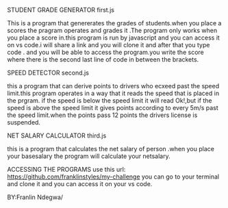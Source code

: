 STUDENT GRADE GENERATOR
first.js

This is a program that genererates the grades of students.when you place a scores the pragram operates and grades it .The program only works when you place a score in.this program is run by javascript and you can access it on vs code.i will share a link and you will clone it and after that you type code . and you will be able to access the program.you write the score where there is the second last line of code in between the brackets.

SPEED DETECTOR
second.js

this a program that can derive points to drivers who ecxeed past the speed limit.this program operates in a way that it reads the speed that is placed in the prgram. if the speed is below the speed limit it will read Ok!,but if the speed is above the speed limit it gives points according to every 5m/s past the speed limit.when the points pass 12 points the drivers license is suspended.

NET SALARY CALCULATOR
third.js

this is a program that calculates the net salary of person .when you place your basesalary the program will calculate your netsalary.

ACCESSING THE PROGRAMS
use this url:
https://github.com/franklinstyles/my-challenge
you can go to your terminal and clone it and you can access it on your vs code.

BY:Franlin Ndegwa/
